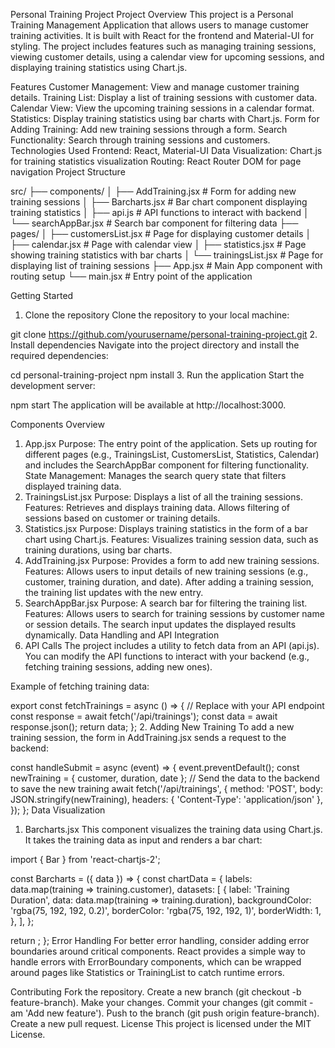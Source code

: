 Personal Training Project
Project Overview
This project is a Personal Training Management Application that allows users to manage customer training activities. It is built with React for the frontend and Material-UI for styling. The project includes features such as managing training sessions, viewing customer details, using a calendar view for upcoming sessions, and displaying training statistics using Chart.js.

Features
Customer Management: View and manage customer training details.
Training List: Display a list of training sessions with customer data.
Calendar View: View the upcoming training sessions in a calendar format.
Statistics: Display training statistics using bar charts with Chart.js.
Form for Adding Training: Add new training sessions through a form.
Search Functionality: Search through training sessions and customers.
Technologies Used
Frontend: React, Material-UI
Data Visualization: Chart.js for training statistics visualization
Routing: React Router DOM for page navigation
Project Structure


src/
├── components/
│   ├── AddTraining.jsx        # Form for adding new training sessions
│   ├── Barcharts.jsx          # Bar chart component displaying training statistics
│   ├── api.js                 # API functions to interact with backend
│   └── searchAppBar.jsx       # Search bar component for filtering data
├── pages/
│   ├── customersList.jsx      # Page for displaying customer details
│   ├── calendar.jsx           # Page with calendar view
│   ├── statistics.jsx         # Page showing training statistics with bar charts
│   └── trainingsList.jsx      # Page for displaying list of training sessions
├── App.jsx                    # Main App component with routing setup
└── main.jsx                   # Entry point of the application








Getting Started
1. Clone the repository
Clone the repository to your local machine:

git clone https://github.com/yourusername/personal-training-project.git
2. Install dependencies
Navigate into the project directory and install the required dependencies:

cd personal-training-project
npm install
3. Run the application
Start the development server:

npm start
The application will be available at http://localhost:3000.

Components Overview
1. App.jsx
Purpose: The entry point of the application. Sets up routing for different pages (e.g., TrainingsList, CustomersList, Statistics, Calendar) and includes the SearchAppBar component for filtering functionality.
State Management: Manages the search query state that filters displayed training data.
2. TrainingsList.jsx
Purpose: Displays a list of all the training sessions.
Features:
Retrieves and displays training data.
Allows filtering of sessions based on customer or training details.
3. Statistics.jsx
Purpose: Displays training statistics in the form of a bar chart using Chart.js.
Features:
Visualizes training session data, such as training durations, using bar charts.
4. AddTraining.jsx
Purpose: Provides a form to add new training sessions.
Features:
Allows users to input details of new training sessions (e.g., customer, training duration, and date).
After adding a training session, the training list updates with the new entry.
5. SearchAppBar.jsx
Purpose: A search bar for filtering the training list.
Features:
Allows users to search for training sessions by customer name or session details.
The search input updates the displayed results dynamically.
Data Handling and API Integration
1. API Calls
The project includes a utility to fetch data from an API (api.js). You can modify the API functions to interact with your backend (e.g., fetching training sessions, adding new ones).

Example of fetching training data:

export const fetchTrainings = async () => {
  // Replace with your API endpoint
  const response = await fetch('/api/trainings');
  const data = await response.json();
  return data;
};
2. Adding New Training
To add a new training session, the form in AddTraining.jsx sends a request to the backend:

const handleSubmit = async (event) => {
  event.preventDefault();
  const newTraining = { customer, duration, date };
  // Send the data to the backend to save the new training
  await fetch('/api/trainings', {
    method: 'POST',
    body: JSON.stringify(newTraining),
    headers: { 'Content-Type': 'application/json' },
  });
};
Data Visualization
1. Barcharts.jsx
This component visualizes the training data using Chart.js. It takes the training data as input and renders a bar chart:

import { Bar } from 'react-chartjs-2';

const Barcharts = ({ data }) => {
  const chartData = {
    labels: data.map(training => training.customer),
    datasets: [
      {
        label: 'Training Duration',
        data: data.map(training => training.duration),
        backgroundColor: 'rgba(75, 192, 192, 0.2)',
        borderColor: 'rgba(75, 192, 192, 1)',
        borderWidth: 1,
      },
    ],
  };

  return <Bar data={chartData} />;
};
Error Handling
For better error handling, consider adding error boundaries around critical components. React provides a simple way to handle errors with ErrorBoundary components, which can be wrapped around pages like Statistics or TrainingList to catch runtime errors.

Contributing
Fork the repository.
Create a new branch (git checkout -b feature-branch).
Make your changes.
Commit your changes (git commit -am 'Add new feature').
Push to the branch (git push origin feature-branch).
Create a new pull request.
License
This project is licensed under the MIT License.

